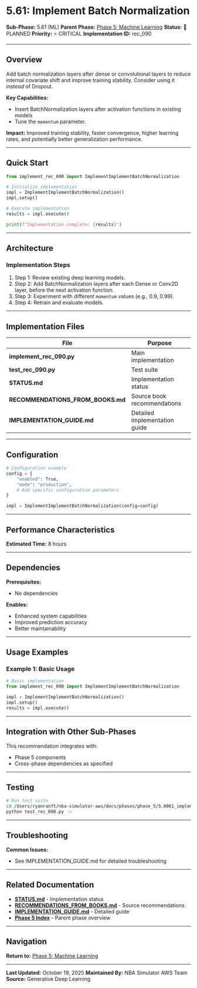 # 5.61: Implement Batch Normalization

**Sub-Phase:** 5.61 (ML)
**Parent Phase:** [Phase 5: Machine Learning](../PHASE_5_INDEX.md)
**Status:** 🔵 PLANNED
**Priority:** ⭐ CRITICAL
**Implementation ID:** rec_090

---

## Overview

Add batch normalization layers after dense or convolutional layers to reduce internal covariate shift and improve training stability.  Consider using it *instead* of Dropout.

**Key Capabilities:**
- Insert BatchNormalization layers after activation functions in existing models
- Tune the `momentum` parameter.

**Impact:**
Improved training stability, faster convergence, higher learning rates, and potentially better generalization performance.

---

## Quick Start

```python
from implement_rec_090 import ImplementImplementBatchNormalization

# Initialize implementation
impl = ImplementImplementBatchNormalization()
impl.setup()

# Execute implementation
results = impl.execute()

print(f"Implementation complete: {results}")
```

---

## Architecture

### Implementation Steps

1. Step 1: Review existing deep learning models.
2. Step 2: Add BatchNormalization layers after each Dense or Conv2D layer, before the next activation function.
3. Step 3: Experiment with different `momentum` values (e.g., 0.9, 0.99).
4. Step 4: Retrain and evaluate models.

---

## Implementation Files

| File | Purpose |
|------|---------|
| **implement_rec_090.py** | Main implementation |
| **test_rec_090.py** | Test suite |
| **STATUS.md** | Implementation status |
| **RECOMMENDATIONS_FROM_BOOKS.md** | Source book recommendations |
| **IMPLEMENTATION_GUIDE.md** | Detailed implementation guide |

---

## Configuration

```python
# Configuration example
config = {
    "enabled": True,
    "mode": "production",
    # Add specific configuration parameters
}

impl = ImplementImplementBatchNormalization(config=config)
```

---

## Performance Characteristics

**Estimated Time:** 8 hours

---

## Dependencies

**Prerequisites:**
- No dependencies

**Enables:**
- Enhanced system capabilities
- Improved prediction accuracy
- Better maintainability

---

## Usage Examples

### Example 1: Basic Usage

```python
# Basic implementation
from implement_rec_090 import ImplementImplementBatchNormalization

impl = ImplementImplementBatchNormalization()
impl.setup()
results = impl.execute()
```

---

## Integration with Other Sub-Phases

This recommendation integrates with:
- Phase 5 components
- Cross-phase dependencies as specified

---

## Testing

```bash
# Run test suite
cd /Users/ryanranft/nba-simulator-aws/docs/phases/phase_5/5.0061_implement_batch_normalization
python test_rec_090.py -v
```

---

## Troubleshooting

**Common Issues:**
- See IMPLEMENTATION_GUIDE.md for detailed troubleshooting

---

## Related Documentation

- **[STATUS.md](STATUS.md)** - Implementation status
- **[RECOMMENDATIONS_FROM_BOOKS.md](RECOMMENDATIONS_FROM_BOOKS.md)** - Source recommendations
- **[IMPLEMENTATION_GUIDE.md](IMPLEMENTATION_GUIDE.md)** - Detailed guide
- **[Phase 5 Index](../PHASE_5_INDEX.md)** - Parent phase overview

---

## Navigation

**Return to:** [Phase 5: Machine Learning](../PHASE_5_INDEX.md)

---

**Last Updated:** October 19, 2025
**Maintained By:** NBA Simulator AWS Team
**Source:** Generative Deep Learning

